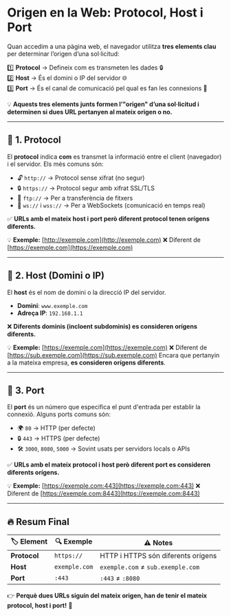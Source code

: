 # Origen en la Web: Protocol, Host i Port  

Quan accedim a una pàgina web, el navegador utilitza **tres elements clau** per determinar l’origen d’una sol·licitud:  

1️⃣ **Protocol** → Defineix com es transmeten les dades 🔒  
2️⃣ **Host** → És el domini o IP del servidor 🌐  
3️⃣ **Port** → És el canal de comunicació pel qual es fan les connexions 🔌  

💡 **Aquests tres elements junts formen l’"origen" d’una sol·licitud i determinen si dues URL pertanyen al mateix origen o no.**  

---

## 🔹 1. Protocol  

El **protocol** indica **com** es transmet la informació entre el client (navegador) i el servidor. Els més comuns són:  

- 🔓 `http://` → Protocol sense xifrat (no segur)  
- 🔒 `https://` → Protocol segur amb xifrat SSL/TLS  
- 📂 `ftp://` → Per a transferència de fitxers  
- 🔄 `ws://` i `wss://` → Per a WebSockets (comunicació en temps real)  

✅ **URLs amb el mateix host i port però diferent protocol tenen orígens diferents.**  

💡 **Exemple:**  [http://exemple.com](http://exemple.com) ❌ Diferent de [https://exemple.com](https://exemple.com)

---

## 🔹 2. Host (Domini o IP)  

El **host** és el nom de domini o la direcció IP del servidor.  

- **Domini**: `www.exemple.com`  
- **Adreça IP**: `192.168.1.1`  

❌ **Diferents dominis (incloent subdominis) es consideren orígens diferents.**  

💡 **Exemple:**  [https://exemple.com](https://exemple.com) ❌ Diferent de [https://sub.exemple.com](https://sub.exemple.com)
Encara que pertanyin a la mateixa empresa, **es consideren orígens diferents**.  

---

## 🔹 3. Port  

El **port** és un número que especifica el punt d'entrada per establir la connexió. Alguns ports comuns són:  

- 🌍 `80` → HTTP (per defecte)  
- 🔒 `443` → HTTPS (per defecte)  
- 🛠️ `3000`, `8080`, `5000` → Sovint usats per servidors locals o APIs  

✅ **URLs amb el mateix protocol i host però diferent port es consideren diferents orígens.**  

💡 **Exemple:**  [https://exemple.com:443](https://exemple.com:443) ❌ Diferent de [https://exemple.com:8443](https://exemple.com:8443)

---

## 🔥 Resum Final  

| 🏷️ **Element** | 🔍 **Exemple** | ⚠️ **Notes** |
|---------------|--------------|-------------|
| **Protocol** | `https://` | HTTP i HTTPS són diferents orígens |
| **Host** | `exemple.com` | `exemple.com` ≠ `sub.exemple.com` |
| **Port** | `:443` | `:443` ≠ `:8080` |

👉 **Perquè dues URLs siguin del mateix origen, han de tenir el mateix protocol, host i port!** 🚀  
